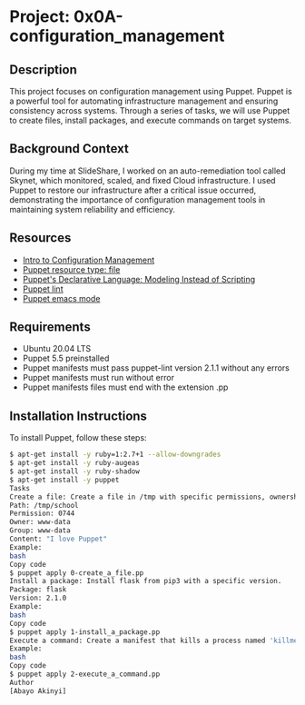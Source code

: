 # Project: 0x0A-configuration_management

## Description
This project focuses on configuration management using Puppet. Puppet is a powerful tool for automating infrastructure management and ensuring consistency across systems. Through a series of tasks, we will use Puppet to create files, install packages, and execute commands on target systems.

## Background Context
During my time at SlideShare, I worked on an auto-remediation tool called Skynet, which monitored, scaled, and fixed Cloud infrastructure. I used Puppet to restore our infrastructure after a critical issue occurred, demonstrating the importance of configuration management tools in maintaining system reliability and efficiency.

## Resources
- [Intro to Configuration Management](https://www.ibm.com/cloud/learn/configuration-management)
- [Puppet resource type: file](https://puppet.com/docs/puppet/latest/types/file.html)
- [Puppet's Declarative Language: Modeling Instead of Scripting](https://puppet.com/docs/puppet/latest/lang_intro.html)
- [Puppet lint](https://puppet.com/docs/puppet/latest/style_guide.html)
- [Puppet emacs mode](https://github.com/voxpupuli/puppet-mode)

## Requirements
- Ubuntu 20.04 LTS
- Puppet 5.5 preinstalled
- Puppet manifests must pass puppet-lint version 2.1.1 without any errors
- Puppet manifests must run without error
- Puppet manifests files must end with the extension .pp

## Installation Instructions
To install Puppet, follow these steps:
```bash
$ apt-get install -y ruby=1:2.7+1 --allow-downgrades
$ apt-get install -y ruby-augeas
$ apt-get install -y ruby-shadow
$ apt-get install -y puppet
Tasks
Create a file: Create a file in /tmp with specific permissions, ownership, and content.
Path: /tmp/school
Permission: 0744
Owner: www-data
Group: www-data
Content: "I love Puppet"
Example:
bash
Copy code
$ puppet apply 0-create_a_file.pp
Install a package: Install flask from pip3 with a specific version.
Package: flask
Version: 2.1.0
Example:
bash
Copy code
$ puppet apply 1-install_a_package.pp
Execute a command: Create a manifest that kills a process named 'killmenow' using the exec Puppet resource and pkill.
Example:
bash
Copy code
$ puppet apply 2-execute_a_command.pp
Author
[Abayo Akinyi]
